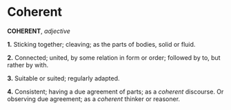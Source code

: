 # Coherent

**COHERENT**, _adjective_

**1.** Sticking together; cleaving; as the parts of bodies, solid or fluid.

**2.** Connected; united, by some relation in form or order; followed by to, but rather by with.

**3.** Suitable or suited; regularly adapted.

**4.** Consistent; having a due agreement of parts; as a _coherent_ discourse. Or observing due agreement; as a _coherent_ thinker or reasoner.